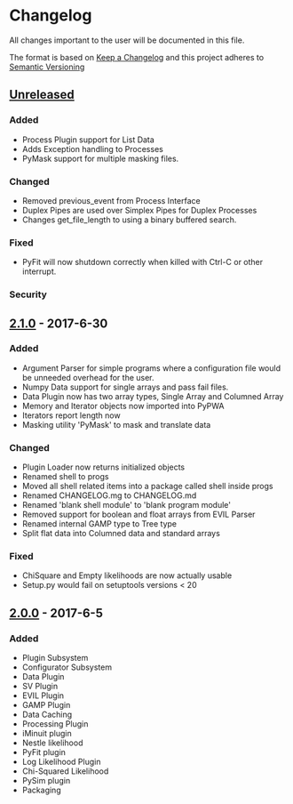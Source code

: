 # Changelog
All changes important to the user will be documented in this file.

The format is based on [Keep a Changelog](http://keepachangelog.com/)
and this project adheres to [Semantic Versioning](http://semver.org/)


## [Unreleased]
### Added
 - Process Plugin support for List Data
 - Adds Exception handling to Processes
 - PyMask support for multiple masking files.
### Changed
 - Removed previous_event from Process Interface
 - Duplex Pipes are used over Simplex Pipes for Duplex Processes
 - Changes get_file_length to using a binary buffered search.
### Fixed
 - PyFit will now shutdown correctly when killed with Ctrl-C or other
   interrupt.
### Security


## [2.1.0] - 2017-6-30
### Added
 - Argument Parser for simple programs where a configuration file would be
   unneeded overhead for the user.
 - Numpy Data support for single arrays and pass fail files.
 - Data Plugin now has two array types, Single Array and Columned Array
 - Memory and Iterator objects now imported into PyPWA
 - Iterators report length now
 - Masking utility 'PyMask' to mask and translate data
### Changed
 - Plugin Loader now returns initialized objects
 - Renamed shell to progs
 - Moved all shell related items into a package called shell inside progs
 - Renamed CHANGELOG.mg to CHANGELOG.md
 - Renamed 'blank shell module' to 'blank program module'
 - Removed support for boolean and float arrays from EVIL Parser
 - Renamed internal GAMP type to Tree type
 - Split flat data into Columned data and standard arrays
### Fixed
 - ChiSquare and Empty likelihoods are now actually usable
 - Setup.py would fail on setuptools versions < 20

## [2.0.0] - 2017-6-5
### Added
 - Plugin Subsystem
 - Configurator Subsystem
 - Data Plugin
 - SV Plugin
 - EVIL Plugin
 - GAMP Plugin
 - Data Caching
 - Processing Plugin
 - iMinuit plugin
 - Nestle likelihood
 - PyFit plugin
 - Log Likelihood Plugin
 - Chi-Squared Likelihood
 - PySim plugin
 - Packaging


[Unreleased]: https://github.com/olivierlacan/keep-a-changelog/compare/v2.1.0...development
[2.1.0]: https://github.com/JeffersonLab/PyPWA/compare/v2.0.0...v2.1.0
[2.0.0]: https://github.com/JeffersonLab/PyPWA/compare/v1.1...v2.0.0
